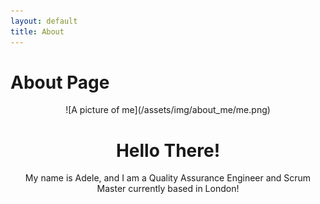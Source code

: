 ```yaml
---
layout: default
title: About
---
```


# About Page

<div align="center">
    ![A picture of me](/assets/img/about_me/me.png)
</div>
<div align="center">
    <h1>Hello There!</h1>
    <p>My name is Adele, and I am a Quality Assurance Engineer and Scrum Master currently based in London!</p>

</div>
